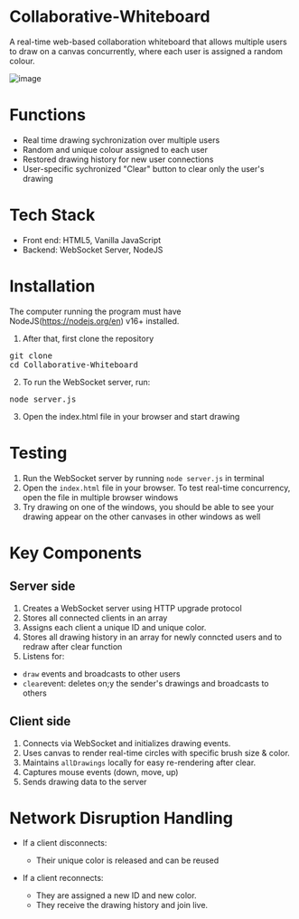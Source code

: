 # Collaborative-Whiteboard
A real-time web-based collaboration whiteboard that allows multiple users to draw on a canvas concurrently, where each user is assigned a random colour.

  ![image](https://github.com/user-attachments/assets/383bbe61-5bf4-42e5-a3ed-cbee4c38b3bc)

# Functions
- Real time drawing sychronization over multiple users
- Random and unique colour assigned to each user
- Restored drawing history for new user connections
- User-specific sychronized "Clear" button to clear only the user's drawing

# Tech Stack
- Front end: HTML5, Vanilla JavaScript
- Backend: WebSocket Server, NodeJS

# Installation
The computer running the program must have NodeJS(https://nodejs.org/en) v16+ installed. 

1. After that, first clone the repository
<pre>
git clone <repository-url>
cd Collaborative-Whiteboard 
</pre>

2. To run the WebSocket server, run:
<pre>node server.js</pre>

3. Open the index.html file in your browser and start drawing

# Testing
1. Run the WebSocket server by running `node server.js` in terminal
2. Open the `index.html` file in your browser. To test real-time concurrency, open the file in multiple browser windows
3. Try drawing on one of the windows, you should be able to see your drawing appear on the other canvases in other windows as well

# Key Components

## Server side
1. Creates a WebSocket server using HTTP upgrade protocol
2. Stores all connected clients in an array
3. Assigns each client a unique ID and unique color.
4. Stores all drawing history in an array for newly conncted users and to redraw after clear function
5. Listens for:
  - `draw` events and broadcasts to other users
  - `clear`event: deletes on;y the sender's drawings and broadcasts to others

## Client side
1. Connects via WebSocket and initializes drawing events.
2. Uses canvas to render real-time circles with specific brush size & color.
3. Maintains `allDrawings` locally for easy re-rendering after clear.
4. Captures mouse events (down, move, up)
5. Sends drawing data to the server

# Network Disruption Handling

- If a client disconnects:
  - Their unique color is released and can be reused

- If a client reconnects:
  - They are assigned a new ID and new color.
  - They receive the drawing history and join live.



